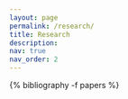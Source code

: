 ```yaml
---
layout: page
permalink: /research/
title: Research
description:
nav: true
nav_order: 2
---
```


<!-- _pages/publications.md -->

<div class="publications">

{% bibliography -f papers %}

</div>
